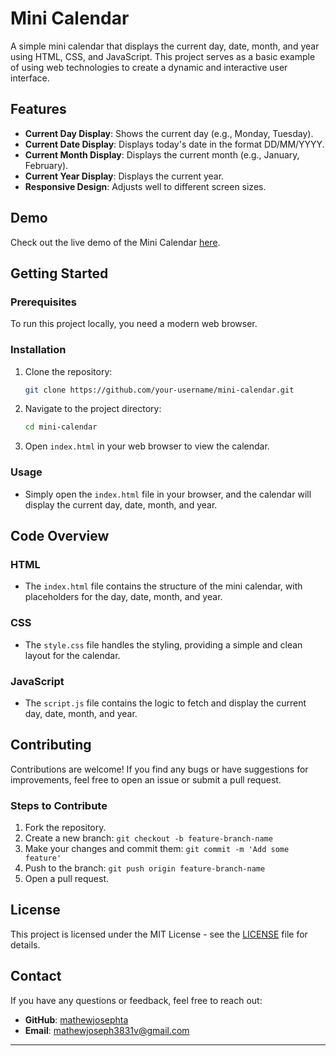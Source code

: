 # Mini Calendar

A simple mini calendar that displays the current day, date, month, and year using HTML, CSS, and JavaScript. This project serves as a basic example of using web technologies to create a dynamic and interactive user interface.

## Features

- **Current Day Display**: Shows the current day (e.g., Monday, Tuesday).
- **Current Date Display**: Displays today's date in the format DD/MM/YYYY.
- **Current Month Display**: Displays the current month (e.g., January, February).
- **Current Year Display**: Displays the current year.
- **Responsive Design**: Adjusts well to different screen sizes.

## Demo

Check out the live demo of the Mini Calendar [here](https://mathewjosephta.github.io/Mini-Calendar/).

## Getting Started

### Prerequisites

To run this project locally, you need a modern web browser.

### Installation

1. Clone the repository:

   ```bash
   git clone https://github.com/your-username/mini-calendar.git
   ```

2. Navigate to the project directory:

   ```bash
   cd mini-calendar
   ```

3. Open `index.html` in your web browser to view the calendar.

### Usage

- Simply open the `index.html` file in your browser, and the calendar will display the current day, date, month, and year.

## Code Overview

### HTML

- The `index.html` file contains the structure of the mini calendar, with placeholders for the day, date, month, and year.

### CSS

- The `style.css` file handles the styling, providing a simple and clean layout for the calendar.

### JavaScript

- The `script.js` file contains the logic to fetch and display the current day, date, month, and year.

## Contributing

Contributions are welcome! If you find any bugs or have suggestions for improvements, feel free to open an issue or submit a pull request.

### Steps to Contribute

1. Fork the repository.
2. Create a new branch: `git checkout -b feature-branch-name`
3. Make your changes and commit them: `git commit -m 'Add some feature'`
4. Push to the branch: `git push origin feature-branch-name`
5. Open a pull request.

## License

This project is licensed under the MIT License - see the [LICENSE](LICENSE) file for details.

## Contact

If you have any questions or feedback, feel free to reach out:

- **GitHub**: [mathewjosephta](https://github.com/mathewjosephta)
- **Email**: mathewjoseph3831v@gmail.com

---
